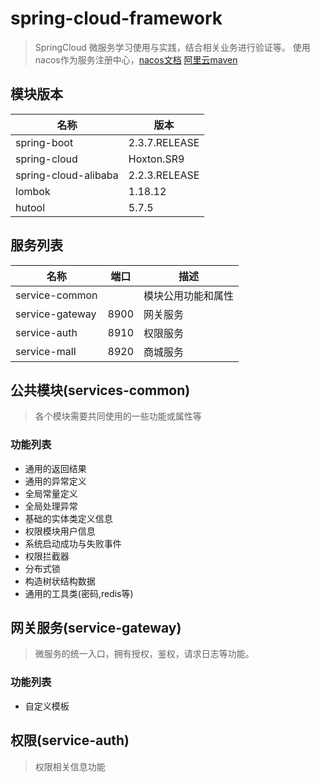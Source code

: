 # spring-cloud-framework 
> SpringCloud 微服务学习使用与实践，结合相关业务进行验证等。
> 使用nacos作为服务注册中心，[nacos文档](https://nacos.io/zh-cn/index.html)
> [阿里云maven](https://packages.aliyun.com/maven)
## 模块版本 

| 名称   | 版本                  |
| ------ | -------------------- |
| spring-boot        | 2.3.7.RELEASE         |
| spring-cloud       | Hoxton.SR9          |
| spring-cloud-alibaba       | 2.2.3.RELEASE        |
| lombok | 1.18.12          |
| hutool| 5.7.5|

## 服务列表

| 名称   | 端口  |描述                |
| ------ | --- |--------------------|
| service-common |  |模块公用功能和属性|
| service-gateway | 8900 |网关服务|
| service-auth | 8910 |权限服务|
| service-mall | 8920 |商城服务|



## 公共模块(services-common)

> 各个模块需要共同使用的一些功能或属性等

### 功能列表
- 通用的返回结果
- 通用的异常定义
- 全局常量定义
- 全局处理异常
- 基础的实体类定义信息
- 权限模块用户信息
- 系统启动成功与失败事件
- 权限拦截器
- 分布式锁
- 构造树状结构数据
- 通用的工具类(密码,redis等)

## 网关服务(service-gateway)

> 微服务的统一入口，拥有授权，鉴权，请求日志等功能。


### 功能列表
- 自定义模板


## 权限(service-auth)

> 权限相关信息功能 
